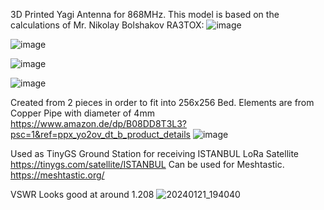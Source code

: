 3D Printed Yagi Antenna for 868MHz. 
This model is based on the calculations of Mr. Nikolay Bolshakov RA3TOX:
![image](https://github.com/catalinalb/LoRa-868MHz-6-Elements-Yagi-Antenna/assets/24923533/751ca485-dd23-4a3d-885a-2c88a8e854df)

![image](https://github.com/catalinalb/LoRa-868MHz-6-Elements-Yagi-Antenna/assets/24923533/8da50341-672d-4283-8003-05f2b70edb8e)

![image](https://github.com/catalinalb/LoRa-868MHz-6-Elements-Yagi-Antenna/assets/24923533/af64d6c1-33d2-403a-8bdd-fbd720f32d72)

![image](https://github.com/catalinalb/LoRa-868MHz-6-Elements-Yagi-Antenna/assets/24923533/f90e8c3c-61f3-482b-9dbc-164066cd7dca)


Created from 2 pieces in order to fit into 256x256 Bed.
Elements are from Copper Pipe with diameter of 4mm
https://www.amazon.de/dp/B08DD8T3L3?psc=1&ref=ppx_yo2ov_dt_b_product_details
![image](https://github.com/catalinalb/LoRa-868MHz-6-Elements-Yagi-Antenna/assets/24923533/a82f2a2e-06b2-42dc-9380-e61617ffb427)

Used as TinyGS Ground Station for receiving ISTANBUL LoRa Satellite 
https://tinygs.com/satellite/ISTANBUL
Can be used for Meshtastic.
https://meshtastic.org/

VSWR Looks good at around 1.208
![20240121_194040](https://github.com/catalinalb/LoRa-868MHz-6-Elements-Yagi-Antenna/assets/24923533/9a3df57e-bf0b-4064-84c0-217256b63d21)
